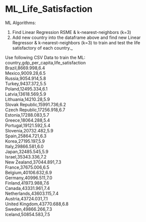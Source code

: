 # ML_Life_Satisfaction

ML Algorithms:
1. Find Linear Regression RSME &amp; k-nearest-neighbors (k=3)
2. Add new country into the dataframe above and find new Linear Regressor &amp; k-nearest-neighbors (k=3) to train and test the life satisfactory of each country._

Use following CSV Data to train the ML:<br />
country,gdp_per_capita,life_satisfaction<br />
Brazil,8669.998,6.4<br /> 
Mexico,9009.28,6.5<br />
Russia,9054.914,5.8<br />
Turkey,9437.372,5.5<br />
Poland,12495.334,6.1<br />
Latvia,13618.569,5.9<br />
Lithuania,14210.28,5.9<br />
Slovak Republic,15991.736,6.2<br />
Czech Republic,17256.918,6.7<br />
Estonia,17288.083,5.7<br />
Greece,18064.288,5.4<br />
Portugal,19121.592,5.4<br />
Slovenia,20732.482,5.9<br />
Spain,25864.721,6.3<br />
Korea,27195.197,5.9<br />
Italy,29866.581,6.0<br />
Japan,32485.545,5.9<br />
Israel,35343.336,7.2<br />
New Zealand,37044.891,7.3<br />
France,37675.006,6.5<br />
Belgium,40106.632,6.9<br />
Germany,40996.511,7.0<br />
Finland,41973.988,7.6<br />
Canada,43331.961,7.4<br />
Netherlands,43603.115,7.4<br />
Austria,43724.031,7.1<br />
United Kingdom,43770.688,6.8<br />
Sweden,49866.266,7.3<br />
Iceland,50854.583,7.5<br />

